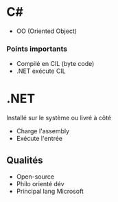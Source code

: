 # C#
- OO (Oriented Object)

### Points importants
- Compilé en CIL (byte code)
- .NET exécute CIL

# .NET
Installé sur le système ou livré à côté
- Charge l'assembly
- Exécute l'entrée

## Qualités
- Open-source
- Philo orienté dév
- Principal lang Microsoft